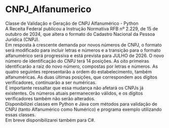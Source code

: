 # CNPJ_Alfanumerico
Classe de Validação e Geração de CNPJ Alfanumérico - Python  
A Receita Federal publicou a Instrução Normativa RFB nº 2.229, de 15 de outubro de 2024, que altera o formato do Cadastro Nacional da Pessoa Jurídica (CNPJ).  
Em resposta à crescente demanda por novos números de CNPJ, o formato será modificado para incluir letras e números e a transição para o formato alfanumérico será progressiva e está prevista para JULHO  de 2026.
O novo número de identificação do CNPJ terá 14 posições. As oito primeiras identificarão a raiz do novo número, compostas por letras e números. As quatro seguintes representarão a ordem do estabelecimento, também alfanuméricas. As duas últimas posições, que correspondem aos dígitos verificadores, continuarão a ser numéricas.  
É importante ressaltar que essa mudança não afetará os CNPJs já existentes. Os números atuais permanecerão válidos, e os dígitos verificadores também não serão alterados.  
Disponibilizei classes em Python e Java com métodos para validação de CNPJ (tanto Alfanumérico como Numérico) e programa exemplo utilizando essas classes.  
Em breve disponibilizarei também para C#.
